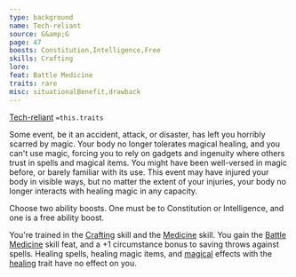 ```yaml
---
type: background
name: Tech-reliant 
source: G&amp;G
page: 47
boosts: Constitution,Intelligence,Free
skills: Crafting
lore: 
feat: Battle Medicine
traits: rare
misc: situationalBenefit,drawback
---
```


[Tech-reliant](###%20Tech-reliant)
`=this.traits`


Some event, be it an accident, attack, or disaster, has left you horribly scarred by magic. Your body no longer tolerates magical healing, and you can't use magic, forcing you to rely on gadgets and ingenuity where others trust in spells and magical items. You might have been well-versed in magic before, or barely familiar with its use. This event may have injured your body in visible ways, but no matter the extent of your injuries, your body no longer interacts with healing magic in any capacity.

Choose two ability boosts. One must be to Constitution or Intelligence, and one is a free ability boost.

You're trained in the [Crafting](Crafting) skill and the [Medicine](Medicine) skill. You gain the [Battle Medicine](Battle%20Medicine) skill feat, and a +1 circumstance bonus to saving throws against spells. Healing spells, healing magic items, and [magical](../Traits/Magical.md) effects with the [healing](../Traits/Healing.md) trait have no effect on you.

